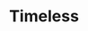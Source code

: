 ---
title: "Timeless"
description: "Timeless es una tienda de ropa en línea que permite a los usuarios explorar y simular el proceso de compra de moda desde la comodidad de sus dispositivos. Desde la selección de productos hasta la simulación de pago."
image:
    src: "/assets/timeless.avif"
    alt: "Imagen del proyecto Timeless"
    order: "md:order-2"
demo: "https://timeless-navy.vercel.app/"
github: "https://github.com/SergioGamero31/Timeless"
tags: [vue, pinia, tailwind]
---